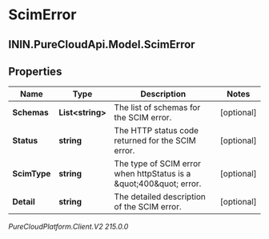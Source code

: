 # ScimError

## ININ.PureCloudApi.Model.ScimError

## Properties

|Name | Type | Description | Notes|
|------------ | ------------- | ------------- | -------------|
| **Schemas** | **List&lt;string&gt;** | The list of schemas for the SCIM error. | [optional] |
| **Status** | **string** | The HTTP status code returned for the SCIM error. | [optional] |
| **ScimType** | **string** | The type of SCIM error when httpStatus is a \&quot;400\&quot; error. | [optional] |
| **Detail** | **string** | The detailed description of the SCIM error. | [optional] |



_PureCloudPlatform.Client.V2 215.0.0_
